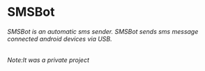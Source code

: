 # SMSBot
###### SMSBot is an automatic sms sender. SMSBot sends sms message connected android devices via USB.

###### Note:It was a private project
